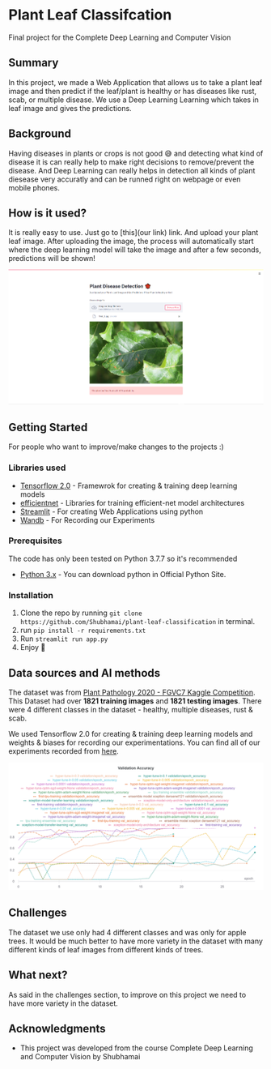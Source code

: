 # Plant Leaf Classifcation

Final project for the Complete Deep Learning and Computer Vision 

## Summary

In this project, we made a Web Application that allows us to take a plant leaf image and then predict if the leaf/plant is healthy or has diseases like rust, scab, or multiple disease. We use a Deep Learning Learning which takes in leaf image and gives the predictions. 


## Background

Having diseases in plants or crops is not good 😅 and detecting what kind of disease it is can really help to make right decisions to remove/prevent the disease. And Deep Learning can really helps in detection all kinds of plant diesease very accuratly and can be runned right on webpage or even mobile phones. 


## How is it used?

It is really easy to use. Just go to [this](our link) link. And upload your plant leaf image. After uploading the image, the process will automatically start where the deep learning model will take the image and after a few seconds, predictions will be shown!

![App](./images/app.png)

## Getting Started
For people who want to improve/make changes to the projects :)

### Libraries used
- [Tensorflow 2.0](http://tensorflow.org/) - Framewrok for creating & training deep learning models 
- [efficientnet](https://github.com/qubvel/efficientnet) - Libraries for training efficient-net model architectures 
- [Streamlit](https://streamlit.io/) - For creating Web Applications using python 
- [Wandb](https://wandb.ai/) - For Recording our Experiments 

### Prerequisites

The code has only been tested on Python 3.7.7 so it's recommended

* [Python 3.x](https://www.python.org/) - You can download python in Official Python Site.

### Installation

1. Clone the repo by running `git clone https://github.com/Shubhamai/plant-leaf-classification` in terminal. 
2. run `pip install -r requirements.txt`
3. Run `streamlit run app.py`
4. Enjoy 🎊


## Data sources and AI methods

The dataset was from [Plant Pathology 2020 - FGVC7 Kaggle Competition](https://www.kaggle.com/c/plant-pathology-2020-fgvc7). This Dataset had over **1821 training images** and **1821 testing images**. There were 4 different classes in the dataset - healthy, multiple diseases, rust & scab. 
 

We used Tensorflow 2.0 for creating & training deep learning models and weights & biases for recording our experimentations. You can find all of our experiments recorded from [here](https://wandb.ai/shubhamai/plant%20disease%20classification/reports/Plant-Disease-Detection--VmlldzoyNjMzNTA).   

![Validation_Accuracy](https://github.com/Shubhamai/plant-leaf-classification/blob/main/images/validation%20accuracy.png?raw=true)


## Challenges

The dataset we use only had 4 different classes and was only for apple trees. It would be much better to have more variety in the dataset with many different kinds of leaf images from different kinds of trees. 

## What next?

As said in the challenges section, to improve on this project we need to have more variety in the dataset. 

## Acknowledgments

* This project was developed from the course Complete Deep Learning and Computer Vision by Shubhamai

